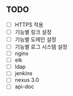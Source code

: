 ## TODO

* [ ] HTTPS 적용
* [ ] 기능별 링크 설정
* [ ] 기능별 도메인 설정
* [ ] 기능별 로그 시스템 설정
* [ ] nginx
* [ ] elk
* [ ] ldap
* [ ] jenkins
* [ ] nexus 3.0
* [ ] api-doc
